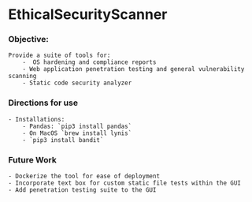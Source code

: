 # EthicalSecurityScanner

### Objective:
    Provide a suite of tools for:
        -  OS hardening and compliance reports
        - Web application penetration testing and general vulnerability scanning
        - Static code security analyzer

### Directions for use
    - Installations:
        - Pandas: `pip3 install pandas` 
        - On MacOS `brew install lynis`
        - `pip3 install bandit`

### Future Work
    - Dockerize the tool for ease of deployment
    - Incorporate text box for custom static file tests within the GUI
    - Add penetration testing suite to the GUI

